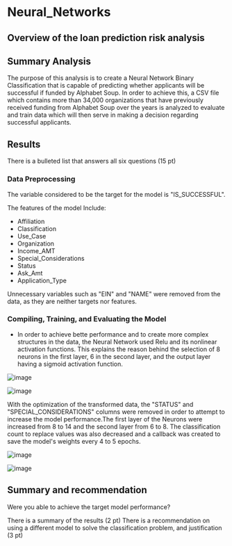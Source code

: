 # Neural_Networks

## Overview of the loan prediction risk analysis

## Summary Analysis

The purpose of this analysis is to create a Neural Network Binary Classification that is capable of predicting whether applicants will be successful if funded by Alphabet Soup. In order to achieve this, a CSV file which contains more than 34,000 organizations that have previously received funding from Alphabet Soup over the years is analyzed to evaluate and train data which will then serve in making a decision regarding successful applicants.

## Results

There is a bulleted list that answers all six questions (15 pt)

### Data Preprocessing 

The variable considered to be the target for the model is "IS_SUCCESSFUL".

The features of the model Include:

- Affiliation
- Classification
- Use_Case
- Organization
- Income_AMT
- Special_Considerations
- Status
- Ask_Amt
- Application_Type

Unnecessary variables such as "EIN" and "NAME" were removed from the data, as they are neither targets nor features.

### Compiling, Training, and Evaluating the Model

- In order to achieve bette performance and to create more complex structures in the data, the Neural Network used Relu and its nonlinear activation functions. This explains the reason behind the selection of 8 neurons in the first layer, 6 in the second layer, and the output layer having a sigmoid activation function. 

![image](https://user-images.githubusercontent.com/75655852/117599558-0370fd00-b118-11eb-8ae1-6e7a11dc0512.png)

![image](https://user-images.githubusercontent.com/75655852/117599613-1f749e80-b118-11eb-9d56-eb2606750790.png)

With the optimization of the transformed data, the "STATUS" and "SPECIAL_CONSIDERATIONS" columns were removed in order to attempt to increase the model performance.The first layer of the Neurons were increased from 8 to 14 and the second layer from 6 to 8. The classification count to replace values was also decreased and a callback was created to save the model's weights every 4 to 5 epochs.

![image](https://user-images.githubusercontent.com/75655852/117600659-62d00c80-b11a-11eb-909b-5317c286b4a0.png)

![image](https://user-images.githubusercontent.com/75655852/117600634-4df37900-b11a-11eb-806b-0885093d535f.png)


## Summary and recommendation 

Were you able to achieve the target model performance?

There is a summary of the results (2 pt)
There is a recommendation on using a different model to solve the classification problem, and justification (3 pt)




